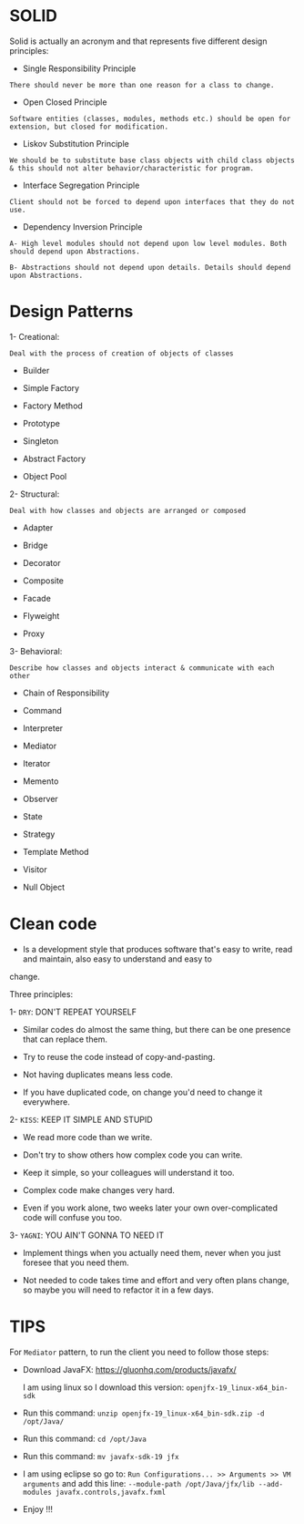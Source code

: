 # SOLID

Solid is actually an acronym and that represents five different design principles:

- Single Responsibility Principle

`There should never be more than one reason for a class to change.`

- Open Closed Principle

`Software entities (classes, modules, methods etc.) should be open for extension, but closed for modification.`

- Liskov Substitution Principle

`We should be to substitute base class objects with child class objects & this should not alter behavior/characteristic for program.`

- Interface Segregation Principle

`Client should not be forced to depend upon interfaces that they do not use.`

- Dependency Inversion Principle

`A- High level modules should not depend upon low level modules. Both should depend upon Abstractions.`

`B- Abstractions should not depend upon details. Details should depend upon Abstractions.`

# Design Patterns

1- Creational:

`Deal with the process of creation of objects of classes`

- Builder

- Simple Factory

- Factory Method

- Prototype

- Singleton

- Abstract Factory

- Object Pool

2- Structural:

`Deal with how classes and objects are arranged or composed`

- Adapter

- Bridge

- Decorator

- Composite

- Facade

- Flyweight

- Proxy

3- Behavioral:

`Describe how classes and objects interact & communicate with each other`

- Chain of Responsibility

- Command

- Interpreter

- Mediator

- Iterator

- Memento

- Observer

- State

- Strategy

- Template Method

- Visitor

- Null Object

# Clean code

- Is a development style that produces software that's easy to write, read and maintain, also easy to understand and easy to

 change.
 
 Three principles:
 
 1- `DRY`: DON'T REPEAT YOURSELF
 
 - Similar codes do almost the same thing, but there can be one presence that can replace them.
 
 - Try to reuse the code instead of copy-and-pasting.
  
 - Not having duplicates means less code.
  
 - If you have duplicated code, on change you'd need to change it everywhere. 
 
2- `KISS`: KEEP IT SIMPLE AND STUPID

 - We read more code than we write.

 - Don't try to show others how complex code you can write.
 
 - Keep it simple, so your colleagues will understand it too.
 
 - Complex code make changes very hard.
 
 - Even if you work alone, two weeks later your own over-complicated code will confuse you too.
 
 3- `YAGNI`: YOU AIN'T GONNA TO NEED IT
 
 - Implement things when you actually need them, never when you just foresee that you need them.
 
 - Not needed to code takes time and effort and very often plans change, so maybe you will need to refactor it in a few days.
 
# TIPS
 
For `Mediator` pattern, to run the client you need to follow those steps:

 - Download JavaFX: https://gluonhq.com/products/javafx/  
 
   I am using linux so I download this version: `openjfx-19_linux-x64_bin-sdk`
 
 - Run this command: `unzip openjfx-19_linux-x64_bin-sdk.zip -d /opt/Java/`

 - Run this command: `cd /opt/Java`
 
 - Run this command: `mv javafx-sdk-19 jfx`
 
 - I am using eclipse so go to: `Run Configurations... >> Arguments >> VM arguments` and add this line: `--module-path /opt/Java/jfx/lib --add-modules javafx.controls,javafx.fxml`
 
 - Enjoy !!!
 
 
 
 
 